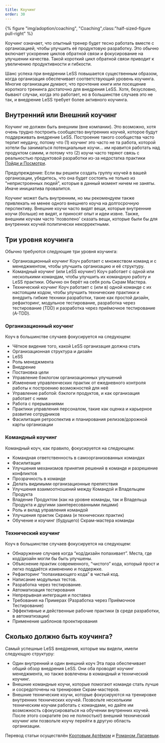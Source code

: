 ```yaml
---
title: Коучинг
order: 30
---
```


<div>
  {% figure "img/adoption/coaching", "Coaching",class:"half-sized-figure pull-right" %}
</div>

Коучинг означает, что опытный тренер будет тесно работать вместе с организацией, чтобы улучшить её продуктовую разработку. Это обычно включает ускорение циклов обратной связи и фокусирование на улучшении качества. Такой короткий цикл обратной связи приводит к увеличению продуктивности и гибкости.

Шанс успеха при внедрении LeSS повышается существенным образом, когда организация обеспечивает соответствующий уровень коучинга. Многие организации думают, что прочтение книги или посещение короткого тренинга достаточно для внедрения LeSS. Хотя, безусловно, бывают случаи, когда это работает, но в большинстве случаев это не так, и внедрение LeSS требует более активного коучинга.

## Внутренний или Внешний коучинг

Коучинг не должен быть внешним (вне компании). Это возможно, хотя очень трудно построить сообщество внутренних коучей, которое будут поддерживать внедрение LeSS. Построение такого сообщества часто терпит неудачу, потому что (1) коучинг это часто не та работа, которой хотели бы заниматься потенциальные коучи... им нравится работать над продуктом самим, и потому что (2) коучи часто теряют связь с реальностью продуктовой разработки из-за недостатка практики [Пойди и Посмотри](../management/go_see.html).  

Предупреждение: Если вы решили создать группу коучей в вашей организации, убедитесь, что она будет состоять не только из "непристроенных людей", которые в данный момент ничем не заняты. Иначе инициатива провалится.

Коучинг может быть внутренним, но мы рекомендуем также привлекать не менее одного внешнего коуча на долгосрочную перспективу. Внешние коучи часто видят вещи, которые внутренние коучи (больше) не видят, и приносят опыт и идеи извне. Также, внешним коучам часто 'позволено' сказать вещи, которые были бы для внутренних коучей политически некорректными.
 
## Три уровня коучинга

Обычно требуются следующие три уровня коучинга:

* Организационный коучинг
  Коуч работает с множеством команд и с менеджментом, чтобы улучшить организацию и её структуру.
* Командный коучинг (или LeSS коучинг)
  Коуч работает с одной или несколькими командам, чтобы улучшить их командную работу и LeSS практики. Обычно он берёт на себя роль Скрам Мастера.
* Технический коучинг
  Коуч работает с (или в) одной команде с их настоящим кодом, чтобы улучшить технические практики и внедрить гибкие техники разработки, такие как простой дизайн, рефакторинг, модульное тестирование, разработка через тестирование (TDD) и разработка через приёмочное тестирование (A-TDD).

### Организационный коучинг

Коуч в большинстве случаев фокусируется на следующем:

* Чёткое видение того, какой LeSS организация должна стать
* Организационная структура и дизайн
* LeSS
* Роль менеджмента
* Внедрение
* Постановка цели
* Управление бэклогом организационных улучшений
* Изменение управленческих практик от ежедневного контроля работы к построению возможностей для неё
* Управление работой: бэклоги продуктов, и как организация работает с ними
* Работа с прерываниями
* Практики управления персоналом, такие как оценка и карьерное развитие сотрудников
* Фасилитация ретроспектив и планирования релизов/дорожной карты организации

### Командный коучинг

Командный коуч, как правило, фокусируется на следующем:

* Командная ответственность в самоорганизованных командах
* Фасилитация
* Улучшения механизмов принятия решений в команде и разрешение конфликтов
* Прозрачность в команде
* Делать видимыми организационные препятствия
* Улучшения взаимоотношений между Командой и Владельцем Продукта 
* Владение Продуктом (как на уровне команды, так и Владельца Продукта и другими заинтересованными лицами) 
* Роль и вклад управления командой
* Улучшения практик Скрама (и технических практик)
* Обучение и коучинг (будущего) Скрам-мастера команды

### Технический коучинг

Коуч в большинстве случаев фокусируется на следующем:

* Обнаружение случаев когда “код/дизайн попахивает”. Места, где код/дизайн могли бы быть улучшены.
* Объяснение практик современного, “чистого” кода, который прост и легко поддаётся изменению и поддержке.
* Рефакторинг “попахивающего кода” в чистый код.
* Написание модульных тестов.
* Разработка через тестирование.
* Автоматизация тестирования
* Непрерывная интеграция и поставка
* Требования на Примерах (Разработка через Приёмочное Тестирование)
* Эффективные и действенные рабочие практики (в среде разработки, в автоматизации)
* Применение шаблонов проектирования


## Сколько должно быть коучинга?

Самый успешные LeSS внедрения, которые мы видели, имели следующую структуру:

* Один внутренний и один внешний коуч
  Эта пара обеспечивает общий обзор внедрения LeSS. Они оба проводят коучинг менеджмента, но также вовлечены в командный и технический коучинг.
* Внешние командные коучи, которые помогают команде стать лучше и сосредоточены на тренировке Скрам-мастеров.
* Внешние технические коучи, которые фокусируются на тренировке внутренних технических коучей.
Позвольте нескольким техническим коучам работать с командами, но дайте им возможность сфокусироваться на обучении внутренних коучей. После этого сократите (но не полностью!) внешний технический коучинг или позвольте коучу перейти в другую область организации.

Перевод статьи осуществлён [Кротовым Артёмом](https://www.facebook.com/artem.v.krotov) и [Романом Лапаевым](https://www.linkedin.com/in/romanlapaev).
